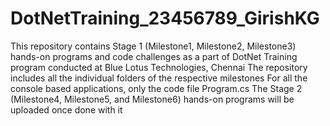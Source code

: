 # DotNetTraining_23456789_GirishKG
This repository contains Stage 1 (Milestone1, Milestone2, Milestone3) hands-on programs and code challenges as a part of DotNet Training program conducted at Blue Lotus Technologies, Chennai
The repository includes all the individual folders of the respective milestones
For all the console based applications, only the code file Program.cs 
The Stage 2 (Milestone4, Milestone5, and Milestone6) hands-on programs will be uploaded once done with it
